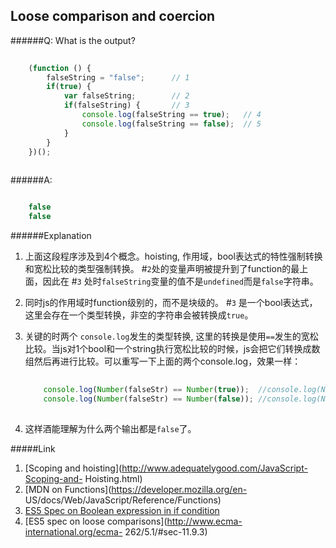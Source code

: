 ## Loose comparison and coercion

######Q: What is the output?

```js
	
	(function () {
		falseString = "false";		// 1
		if(true) {				
			var falseString;		// 2
			if(falseString) {		// 3
				console.log(falseString == true);	// 4
				console.log(falseString == false);  // 5
			}
		}
	})();
	￼	￼	
```

######A: 

```	js

	false
	false

```

######Explanation

1. 上面这段程序涉及到4个概念。hoisting, 作用域，bool表达式的特性强制转换和宽松比较的类型强制转换。 #`2`处的变量声明被提升到了function的最上面，因此在 #`3` 处时`falseString`变量的值不是`undefined`而是`false`字符串。
2. 同时js的作用域时function级别的，而不是块级的。  #`3` 是一个bool表达式，这里会存在一个类型转换，非空的字符串会被转换成`true`。
3. 关键的时两个 `console.log`发生的类型转换, 这里的转换是使用`==`发生的宽松比较。当js对1个bool和一个string执行宽松比较的时候，js会把它们转换成数组然后再进行比较。可以重写一下上面的两个console.log，效果一样：

	```js
		
		console.log(Number(falseStr) == Number(true));  //console.log(NaN == 1);
		console.log(Number(falseStr) == Number(false)); //console.log(NaN == 0);
		
	```
4. 这样酒能理解为什么两个输出都是`false`了。

#####Link

1.	[Scoping and hoisting](http://www.adequatelygood.com/JavaScript-Scoping-and- Hoisting.html)
2.	[MDN on Functions](https://developer.mozilla.org/en- US/docs/Web/JavaScript/Reference/Functions)
3.	[ES5 Spec on Boolean expression in if condition](http://www.ecma-international.org/ecma-262/5.1/#sec-12.5)
4.	[ES5 spec on loose comparisons](http://www.ecma-international.org/ecma- 262/5.1/#sec-11.9.3)
